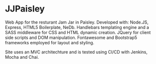 # JJPaisley
 Web App for the resturant Jam Jar in Paisley. Developed with: Node.JS, Express, HTML5 Boilerplate, NeDb. Handlebars templating engine and a SASS middleware for CSS and HTML dynamic creation. JQuery for client side scripts and DOM manipulation. Fontawesome and Bootstrap5 frameworks employed for layout and styling.

 Site uses an MVC architechture and is tested using CI/CD with Jenkins, Mocha and Chai.